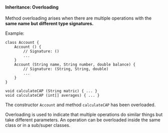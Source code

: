 <link rel="stylesheet" href="{{baseUrl}}/css/textbook.css">

<div class="website-content">

#### Inheritance: Overloading

<div id="main">

Method overloading arises when there are multiple operations with the **same name but different type signatures.**

<tip-box type="primary">

<include src="../../../common/definitions.md#def-type-signature" />

</tip-box>

<tip-box>

Example:

```
class Account {
    Account () {
        // Signature: ()
        ...
    }
    Account (String name, String number, double balance) {
        // Signature: (String, String, double)
        ...
    }
}
```

```
void calculateCAP (String matric) { ... }
void calculateCAP (int[] averages) { ... }
```

The constructor `Account` and method `calculateCAP` has been overloaded.

</tip-box>

Overloading is used to indicate that multiple operations do similar things but take different parameters. An operation can be overloaded inside the same class or in a sub/super classes.

<!-- extras ------------------------------------------------------------------------------------ -->

<panel header=":paperclip: Extras" expandable type="seamless" expanded>

  <panel header=":mortar_board: Learning Outcomes" expandable type="seamless">
    <include src="exercises.md" />
  </panel>

  <panel header=":package: Resources" expandable type="seamless">
    <include src="resources.md" />
  </panel>

</panel>

</div>
</div>
